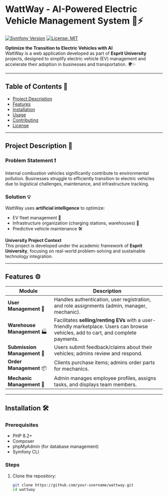 # WattWay - AI-Powered Electric Vehicle Management System 🚗⚡

[![Symfony Version](https://img.shields.io/badge/Symfony-6.4-%23007ACC?logo=symfony)](https://symfony.com/)
[![License: MIT](https://img.shields.io/badge/License-MIT-blue.svg)](LICENSE)

**Optimize the Transition to Electric Vehicles with AI**  
WattWay is a web application developed as part of **Esprit University** projects, designed to simplify electric vehicle (EV) management and accelerate their adoption in businesses and transportation. 🌍✨

---

## Table of Contents 📑
- [Project Description](#project-description-)
- [Features](#features-)
- [Installation](#installation-)
- [Usage](#usage-)
- [Contributing](#contributing-)
- [License](#license-)

---

## Project Description 🚀

### Problem Statement ❗
Internal combustion vehicles significantly contribute to environmental pollution. Businesses struggle to efficiently transition to electric vehicles due to logistical challenges, maintenance, and infrastructure tracking.

### Solution 💡
WattWay uses **artificial intelligence** to optimize:
- EV fleet management 🚚
- Infrastructure organization (charging stations, warehouses) 🔌
- Predictive vehicle maintenance 🛠️

**University Project Context**  
This project is developed under the academic framework of **Esprit University**, focusing on real-world problem-solving and sustainable technology integration.

---

## Features ⚙️

| Module                   | Description                                                                 |
|--------------------------|-----------------------------------------------------------------------------|
| **User Management** 🔐    | Handles authentication, user registration, and role assignments (admin, manager, mechanic). |
| **Warehouse Management** 🏭 | Facilitates **selling/renting EVs** with a user-friendly marketplace. Users can browse vehicles, add to cart, and complete payments. |
| **Submission Management** 📄 | Users submit feedback/claims about their vehicles; admins review and respond. |
| **Order Management** 📦    | Clients purchase items; admins order parts for mechanics.                  |
| **Mechanic Management** 🔧 | Admin manages employee profiles, assigns tasks, and displays team members. |

---

## Installation 🛠️

### Prerequisites
- PHP 8.2+
- Composer
- phpMyAdmin (for database management)
- Symfony CLI

### Steps
1. Clone the repository:
   ```bash
   git clone https://github.com/your-username/wattway.git
   cd wattway
